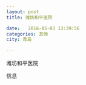 ```yaml
--- 
layout: post 
title: 潍坊和平医院

date:   2016-05-03 13:39:56 
categories: 其他  
city: 青岛
  
--- 
```

   
潍坊和平医院

信息

